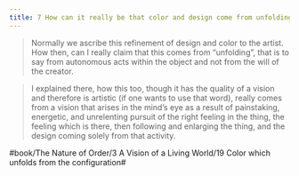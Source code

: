 ```yaml
---
title: 7 How can it really be that color and design come from unfolding?
---
```


> Normally we ascribe this refinement of design and color to the artist. How then, can I really claim that this comes from “unfolding”, that is to say from autonomous acts within the object and not from the will of the creator.  

> I explained there, how this too, though it has the quality of a vision and therefore is artistic (if one wants to use that word), really comes from a vision that arises in the mind’s eye as a result of painstaking, energetic, and unrelenting pursuit of the right feeling in the thing, the feeling which is there, then following and enlarging the thing, and the design coming solely from that activity.  

#book/The Nature of Order/3 A Vision of a Living World/19 Color which unfolds from the configuration#